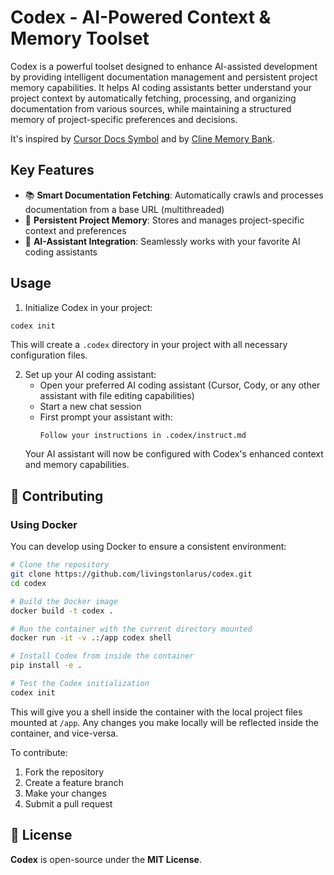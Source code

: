 # Codex - AI-Powered Context & Memory Toolset

Codex is a powerful toolset designed to enhance AI-assisted development by providing intelligent documentation management and persistent project memory capabilities. It helps AI coding assistants better understand your project context by automatically fetching, processing, and organizing documentation from various sources, while maintaining a structured memory of project-specific preferences and decisions.

It's inspired by [Cursor Docs Symbol](https://docs.cursor.com/context/@-symbols/@-docs) and by [Cline Memory Bank](https://github.com/nickbaumann98/cline_docs/blob/main/prompting/custom%20instructions%20library/cline-memory-bank.md).

## Key Features
- 📚 **Smart Documentation Fetching**: Automatically crawls and processes documentation from a base URL (multithreaded)
- 🧠 **Persistent Project Memory**: Stores and manages project-specific context and preferences
- 🤖 **AI-Assistant Integration**: Seamlessly works with your favorite AI coding assistants

## Usage
1. Initialize Codex in your project:
```sh
codex init
```
This will create a `.codex` directory in your project with all necessary configuration files.

2. Set up your AI coding assistant:
   - Open your preferred AI coding assistant (Cursor, Cody, or any other assistant with file editing capabilities)
   - Start a new chat session
   - First prompt your assistant with:
     ```
     Follow your instructions in .codex/instruct.md
     ```
   Your AI assistant will now be configured with Codex's enhanced context and memory capabilities.

## 🤝 Contributing
### Using Docker
You can develop using Docker to ensure a consistent environment:

```sh
# Clone the repository
git clone https://github.com/livingstonlarus/codex.git
cd codex

# Build the Docker image
docker build -t codex .

# Run the container with the current directory mounted
docker run -it -v .:/app codex shell

# Install Codex from inside the container
pip install -e .

# Test the Codex initialization
codex init
```

This will give you a shell inside the container with the local project files mounted at `/app`. Any changes you make locally will be reflected inside the container, and vice-versa.

To contribute:
1. Fork the repository
2. Create a feature branch
3. Make your changes
4. Submit a pull request

## 📜 License
**Codex** is open-source under the **MIT License**.
